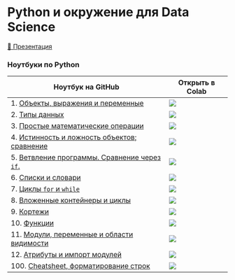 # Python и окружение для Data Science

[📒 Презентация](https://github.com/mts-machines-learn/ml-course-dec2019/raw/lesson2/2.%20Python%20%D0%B8%20%D0%BE%D0%BA%D1%80%D1%83%D0%B6%D0%B5%D0%BD%D0%B8%D0%B5/slides.pdf)

### Ноутбуки по Python

| Ноутбук на GitHub | Открыть в Colab |
| --- | --- |
| 1. [Объекты, выражения и переменные](https://github.com/mts-machines-learn/ml-course-dec2019/blob/lesson2/2.%20Python%20%D0%B8%20%D0%BE%D0%BA%D1%80%D1%83%D0%B6%D0%B5%D0%BD%D0%B8%D0%B5/001_Expressions_vars.ipynb) | <a href="https://colab.research.google.com/github/mts-machines-learn/ml-course-dec2019/blob/lesson2/2. Python и окружение/001_Expressions_vars.ipynb"><img src="https://colab.research.google.com/assets/colab-badge.svg"/></a> |
| 2. [Типы данных](https://github.com/mts-machines-learn/ml-course-dec2019/blob/lesson2/2.%20Python%20%D0%B8%20%D0%BE%D0%BA%D1%80%D1%83%D0%B6%D0%B5%D0%BD%D0%B8%D0%B5/002_Data_types.ipynb) | <a href="https://colab.research.google.com/github/mts-machines-learn/ml-course-dec2019/blob/lesson2/2. Python и окружение/002_Data_types.ipynb"><img src="https://colab.research.google.com/assets/colab-badge.svg"/></a> |
| 3. [Простые математические операции](https://github.com/mts-machines-learn/ml-course-dec2019/blob/lesson2/2.%20Python%20%D0%B8%20%D0%BE%D0%BA%D1%80%D1%83%D0%B6%D0%B5%D0%BD%D0%B8%D0%B5/003_Basic_Math.ipynb) | <a href="https://colab.research.google.com/github/mts-machines-learn/ml-course-dec2019/blob/lesson2/2. Python и окружение/003_Basic_Math.ipynb"><img src="https://colab.research.google.com/assets/colab-badge.svg"/></a> |
| 4. [Истинность и ложность объектов; сравнение](https://github.com/mts-machines-learn/ml-course-dec2019/blob/lesson2/2.%20Python%20%D0%B8%20%D0%BE%D0%BA%D1%80%D1%83%D0%B6%D0%B5%D0%BD%D0%B8%D0%B5/004_Booleans_comparison_v2.ipynb) | <a href="https://colab.research.google.com/github/mts-machines-learn/ml-course-dec2019/blob/lesson2/2. Python и окружение/004_Booleans_comparison_v2.ipynb"><img src="https://colab.research.google.com/assets/colab-badge.svg"/></a> |
| 5. [Ветвление программы. Сравнение через `if`.](https://github.com/mts-machines-learn/ml-course-dec2019/blob/lesson2/2.%20Python%20%D0%B8%20%D0%BE%D0%BA%D1%80%D1%83%D0%B6%D0%B5%D0%BD%D0%B8%D0%B5/005_Blocks_Ifs.ipynb) | <a href="https://colab.research.google.com/github/mts-machines-learn/ml-course-dec2019/blob/lesson2/2. Python и окружение/005_Blocks_Ifs.ipynb"><img src="https://colab.research.google.com/assets/colab-badge.svg"/></a> |
| 6. [Списки и словари](https://github.com/mts-machines-learn/ml-course-dec2019/blob/lesson2/2.%20Python%20%D0%B8%20%D0%BE%D0%BA%D1%80%D1%83%D0%B6%D0%B5%D0%BD%D0%B8%D0%B5/006_Lists_dics_v2.ipynb) | <a href="https://colab.research.google.com/github/mts-machines-learn/ml-course-dec2019/blob/lesson2/2. Python и окружение/006_Lists_dics_v2.ipynb"><img src="https://colab.research.google.com/assets/colab-badge.svg"/></a> |
| 7. [Циклы `for` и `while`](https://github.com/mts-machines-learn/ml-course-dec2019/blob/lesson2/2.%20Python%20%D0%B8%20%D0%BE%D0%BA%D1%80%D1%83%D0%B6%D0%B5%D0%BD%D0%B8%D0%B5/007_loops.ipynb) | <a href="https://colab.research.google.com/github/mts-machines-learn/ml-course-dec2019/blob/lesson2/2. Python и окружение/007_loops.ipynb"><img src="https://colab.research.google.com/assets/colab-badge.svg"/></a> |
| 8. [Вложенные контейнеры и циклы](https://github.com/mts-machines-learn/ml-course-dec2019/blob/lesson2/2.%20Python%20%D0%B8%20%D0%BE%D0%BA%D1%80%D1%83%D0%B6%D0%B5%D0%BD%D0%B8%D0%B5/008_Nested_loops.ipynb) | <a href="https://colab.research.google.com/github/mts-machines-learn/ml-course-dec2019/blob/lesson2/2. Python и окружение/008_Nested_loops.ipynb"><img src="https://colab.research.google.com/assets/colab-badge.svg"/></a> |
| 9. [Кортежи](https://github.com/mts-machines-learn/ml-course-dec2019/blob/lesson2/2.%20Python%20%D0%B8%20%D0%BE%D0%BA%D1%80%D1%83%D0%B6%D0%B5%D0%BD%D0%B8%D0%B5/009_Tuples_loops_dics.ipynb) | <a href="https://colab.research.google.com/github/mts-machines-learn/ml-course-dec2019/blob/lesson2/2. Python и окружение/009_Tuples_loops_dics.ipynb"><img src="https://colab.research.google.com/assets/colab-badge.svg"/></a> |
| 10. [Функции](https://github.com/mts-machines-learn/ml-course-dec2019/blob/lesson2/2.%20Python%20%D0%B8%20%D0%BE%D0%BA%D1%80%D1%83%D0%B6%D0%B5%D0%BD%D0%B8%D0%B5/010_Functions.ipynb) | <a href="https://colab.research.google.com/github/mts-machines-learn/ml-course-dec2019/blob/lesson2/2. Python и окружение/010_Functions.ipynb"><img src="https://colab.research.google.com/assets/colab-badge.svg"/></a> |
| 11. [Модули, переменные и области видимости](https://github.com/mts-machines-learn/ml-course-dec2019/blob/lesson2/2.%20Python%20%D0%B8%20%D0%BE%D0%BA%D1%80%D1%83%D0%B6%D0%B5%D0%BD%D0%B8%D0%B5/011_Modules_functions_scopes.ipynb) | <a href="https://colab.research.google.com/github/mts-machines-learn/ml-course-dec2019/blob/lesson2/2. Python и окружение/011_Modules_functions_scopes.ipynb"><img src="https://colab.research.google.com/assets/colab-badge.svg"/></a> |
| 12. [Атрибуты и импорт модулей](https://github.com/mts-machines-learn/ml-course-dec2019/blob/lesson2/2.%20Python%20%D0%B8%20%D0%BE%D0%BA%D1%80%D1%83%D0%B6%D0%B5%D0%BD%D0%B8%D0%B5/012_Module_imports.ipynb) | <a href="https://colab.research.google.com/github/mts-machines-learn/ml-course-dec2019/blob/lesson2/2. Python и окружение/012_Module_imports.ipynb"><img src="https://colab.research.google.com/assets/colab-badge.svg"/></a> |
| 100. [Cheatsheet, форматирование строк](https://github.com/mts-machines-learn/ml-course-dec2019/blob/lesson2/2.%20Python%20%D0%B8%20%D0%BE%D0%BA%D1%80%D1%83%D0%B6%D0%B5%D0%BD%D0%B8%D0%B5/100_Cheat_sheet.ipynb) | <a href="https://colab.research.google.com/github/mts-machines-learn/ml-course-dec2019/blob/lesson2/2. Python и окружение/100_Cheat_sheet.ipynb"><img src="https://colab.research.google.com/assets/colab-badge.svg"/></a> |